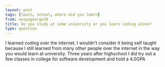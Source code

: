 ```yaml
---
layout: post
tags: [learn, school, where did you learn]
from: vespageorge30
title: Do you study at some university or you learn coding alone?
type: question
---
```

I learned coding over the internet. I wouldn't consider it being self taught because I still learned from many other people over the internet in the way you would learn at university. Three years after highschool I did try out a few classes in college for software development and hold a 4.0GPA
